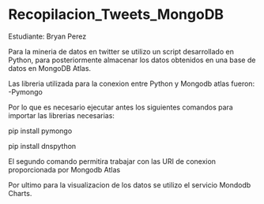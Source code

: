 # Recopilacion_Tweets_MongoDB

Estudiante: Bryan Perez

Para la mineria de datos en twitter se utilizo un script desarrollado en Python, para posteriormente almacenar los datos obtenidos en una base de datos en MongoDB Atlas.

Las libreria utilizada para la conexion entre Python y Mongodb atlas fueron:
-Pymongo

Por lo que es necesario ejecutar antes los siguientes comandos para importar las librerias necesarias:

pip install pymongo

pip install dnspython

El segundo comando permitira trabajar con las URI de conexion proporcionada por Mongodb Atlas

Por ultimo para la visualizacion de los datos se utilizo el servicio Mondodb Charts.
